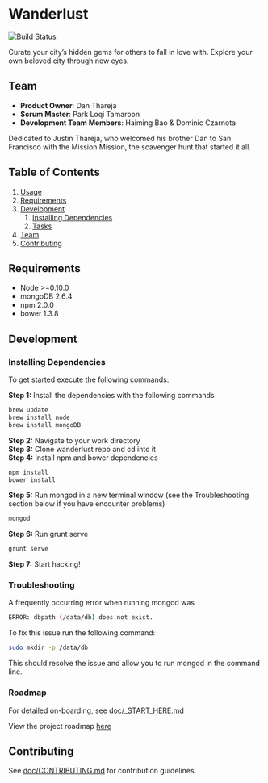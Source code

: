 # Wanderlust

[![Build Status](https://travis-ci.org/wanderluster/wanderlust.svg)](https://travis-ci.org/wanderluster/wanderlust)

Curate your city’s hidden gems for others to fall in love with.
Explore your own beloved city through new eyes.

## Team

  - __Product Owner__: Dan Thareja
  - __Scrum Master__: Park Loqi Tamaroon
  - __Development Team Members__: Haiming Bao & Dominic Czarnota

  Dedicated to Justin Thareja, who welcomed his brother Dan to San Francisco with the
  Mission Mission, the scavenger hunt that started it all.

## Table of Contents

1. [Usage](#Usage)
1. [Requirements](#requirements)
1. [Development](#development)
    1. [Installing Dependencies](#installing-dependencies)
    1. [Tasks](#tasks)
1. [Team](#team)
1. [Contributing](#contributing)

## Requirements

- Node >=0.10.0
- mongoDB 2.6.4
- npm 2.0.0
- bower 1.3.8

## Development

### Installing Dependencies

To get started execute the following commands:

<b>Step 1:</b> Install the dependencies with the following commands
```sh
brew update
brew install node
brew install mongoDB
```

<b>Step 2:</b> Navigate to your work directory<br>
<b>Step 3:</b> Clone wanderlust repo and cd into it<br>
<b>Step 4:</b> Install npm and bower dependencies
```sh
npm install
bower install
```

<b>Step 5:</b> Run mongod in a new terminal window (see the Troubleshooting section below if you have encounter problems)
```sh
mongod
```

<b>Step 6:</b> Run grunt serve
```sh
grunt serve
```

<b>Step 7:</b> Start hacking!

### Troubleshooting

A frequently occurring error when running mongod was
```sh
ERROR: dbpath (/data/db) does not exist.
```

To fix this issue run the following command:
```sh
sudo mkdir -p /data/db
```
This should resolve the issue and allow you to run mongod in the command line.

### Roadmap

For detailed on-boarding, see [doc/\_START\_HERE.md](doc/\_START\_HERE.md)

View the project roadmap [here](LINK_TO_PROJECT_ISSUES)

## Contributing

See [doc/CONTRIBUTING.md](doc/CONTRIBUTING.md) for contribution guidelines.
